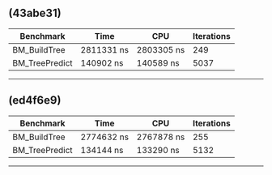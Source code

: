 (43abe31)
---------------------------------------------------------
| Benchmark        | Time            | CPU             | Iterations |
|------------------|-----------------|-----------------|------------|
| BM_BuildTree     | 2811331 ns      | 2803305 ns      | 249        |
| BM_TreePredict   | 140902 ns       | 140589 ns       | 5037       |
---------------------------------------------------------

(ed4f6e9)
---------------------------------------------------------
| Benchmark        | Time            | CPU             | Iterations |
|------------------|-----------------|-----------------|------------|
| BM_BuildTree     | 2774632 ns      | 2767878 ns      | 255        |
| BM_TreePredict   | 134144 ns       | 133290 ns       | 5132       |
---------------------------------------------------------

